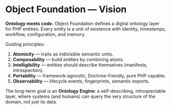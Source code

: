 # Object Foundation — Vision

**Ontology meets code.** Object Foundation defines a digital ontology layer for PHP entities.
Every entity is a unit of existence with identity, timestamps, workflow, configuration, and memory.

Guiding principles:
1. **Atomicity** — traits as indivisible semantic units.
2. **Composability** — build entities by combining atoms.
3. **Intelligibility** — entities should describe themselves (manifests, introspection).
4. **Portability** — framework-agnostic, Doctrine-friendly, pure PHP capable.
5. **Observability** — lifecycle events, fingerprints, semantic exports.

The long-term goal is an **Ontology Engine**: a self-describing, introspectable layer,
where systems (and humans) can query the very structure of the domain, not just its data.